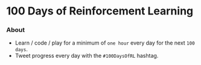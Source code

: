 # 100 Days of Reinforcement Learning


### About
- Learn / code / play for a minimum of `one hour` every day for the next `100 days`.
- Tweet progress every day with the `#100DaysOfRL` hashtag.
